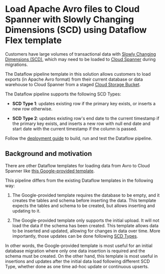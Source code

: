 # Load Apache Avro files to Cloud Spanner with Slowly Changing Dimensions (SCD) using Dataflow Flex template

Customers have large volumes of transactional data with
[Slowly Changing Dimensions (SCD)](https://en.wikipedia.org/wiki/Slowly_changing_dimension),
which may need to be loaded to [Cloud Spanner](https://cloud.google.com/spanner)
during migrations.

The Dataflow pipeline template in this solution allows customers to load exports
(in Apache Avro format) from their current database or data warehouse to Cloud
Spanner from a staged
[Cloud Storage Bucket](https://cloud.google.com/storage/docs/buckets).

The Dataflow pipeline supports the following SCD Types:

*   **SCD Type 1**: updates existing row if the primary key exists, or inserts a
    new row otherwise.

*   **SCD Type 2**: updates existing row's end date to the current timestamp if
    the primary key exists, and inserts a new row with null end date and start
    date with the current timestamp if the column is passed.

Follow the [deployment guide](deployment.md) to build, run and test the Dataflow
pipeline.

## Background and motivation

There are other Dataflow templates for loading data from Avro to Cloud
Spanner like
[this Google-provided template](https://cloud.google.com/dataflow/docs/guides/templates/provided/avro-to-cloud-spanner).

This pipeline differs from the existing Dataflow templates in the following way:

1.  The Google-provided template requires the database to be empty, and it
    creates the tables and schema before inserting the data. This template
    expects the tables and schema to be created, but allows inserting and
    updating to it.

1.  The Google-provided template only supports the initial upload. It will not
    load the data if the schema has been created. This template allows data to
    be inserted and updated, allowing for changes in data over time. More
    importantly, those updates can be done following
    [SCD Types](https://en.wikipedia.org/wiki/Slowly_changing_dimension).

In other words, the Google-provided template is most useful for an initial
database migration where only one data insertion is required and the schema must
be created. On the other hand, this template is most useful in insertions and
updates after the initial data load following different SCD Type, whether done
as one time ad-hoc update or continuous upserts.
